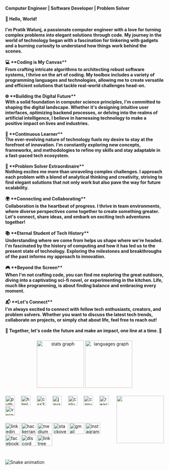 <h4 align="left">Computer Engineer | Software Developer | Problem Solver<br><br>👋 Hello, World!<br><br>I'm Pratik Walunj, a passionate computer engineer with a love for turning complex problems into elegant solutions through code. My journey in the world of technology began with a fascination for tinkering with gadgets and a burning curiosity to understand how things work behind the scenes.<br><br>💻 **Coding is My Canvas**<br>From crafting intricate algorithms to architecting robust software systems, I thrive on the art of coding. My toolbox includes a variety of programming languages and technologies, allowing me to create versatile and efficient solutions that tackle real-world challenges head-on.<br><br>🌐 **Building the Digital Future**<br>With a solid foundation in computer science principles, I'm committed to shaping the digital landscape. Whether it's designing intuitive user interfaces, optimizing backend processes, or delving into the realms of artificial intelligence, I believe in harnessing technology to make a positive impact on lives and industries.<br><br>🚀 **Continuous Learner**<br>The ever-evolving nature of technology fuels my desire to stay at the forefront of innovation. I'm constantly exploring new concepts, frameworks, and methodologies to refine my skills and stay adaptable in a fast-paced tech ecosystem.<br><br>🔧 **Problem Solver Extraordinaire**<br>Nothing excites me more than unraveling complex challenges. I approach each problem with a blend of analytical thinking and creativity, striving to find elegant solutions that not only work but also pave the way for future scalability.<br><br>🌍 **Connecting and Collaborating**<br>Collaboration is the heartbeat of progress. I thrive in team environments, where diverse perspectives come together to create something greater. Let's connect, share ideas, and embark on exciting tech adventures together!<br><br>📚 **Eternal Student of Tech History**<br>Understanding where we come from helps us shape where we're headed. I'm fascinated by the history of computing and how it has led us to the present state of technology. Exploring the milestones and breakthroughs of the past informs my approach to innovation.<br><br>🎮 **Beyond the Screen**<br>When I'm not crafting code, you can find me exploring the great outdoors, diving into a captivating sci-fi novel, or experimenting in the kitchen. Life, much like programming, is about finding balance and embracing every moment.<br><br>📬 **Let's Connect**<br>I'm always excited to connect with fellow tech enthusiasts, creators, and problem solvers. Whether you want to discuss the latest tech trends, collaborate on projects, or simply chat about life, feel free to reach out!<br><br>🌟 Together, let's code the future and make an impact, one line at a time. 🌟</h4>

###

<div align="center">
  <img src="https://github-readme-stats.vercel.app/api?username=HumankindX&hide_title=false&hide_rank=false&show_icons=true&include_all_commits=true&count_private=true&disable_animations=false&theme=dracula&locale=en&hide_border=false" height="150" alt="stats graph"  />
  <img src="https://github-readme-stats.vercel.app/api/top-langs?username=HumankindX&locale=en&hide_title=false&layout=compact&card_width=320&langs_count=5&theme=dracula&hide_border=false" height="150" alt="languages graph"  />
</div>

###

<img align="right" height="150" src="https://ik.imagekit.io/gxwsgndgi/Images%20/anonymous-coder-as-a-warrior.png?updatedAt=1692726804791"  />

###

<div align="left">
  <img src="https://cdn.jsdelivr.net/gh/devicons/devicon/icons/python/python-original.svg" height="30" alt="python logo"  />
  <img width="12" />
  <img src="https://cdn.jsdelivr.net/gh/devicons/devicon/icons/html5/html5-original.svg" height="30" alt="html5 logo"  />
  <img width="12" />
  <img src="https://cdn.jsdelivr.net/gh/devicons/devicon/icons/css3/css3-original.svg" height="30" alt="css3 logo"  />
  <img width="12" />
  <img src="https://cdn.jsdelivr.net/gh/devicons/devicon/icons/javascript/javascript-original.svg" height="30" alt="javascript logo"  />
  <img width="12" />
  <img src="https://cdn.jsdelivr.net/gh/devicons/devicon/icons/cplusplus/cplusplus-original.svg" height="30" alt="cplusplus logo"  />
  <img width="12" />
  <img src="https://cdn.jsdelivr.net/gh/devicons/devicon/icons/canva/canva-original.svg" height="30" alt="canva logo"  />
  <img width="12" />
  <img src="https://cdn.jsdelivr.net/gh/devicons/devicon/icons/react/react-original.svg" height="30" alt="react logo"  />
  <img width="12" />
  <img src="https://cdn.jsdelivr.net/gh/devicons/devicon/icons/vscode/vscode-original.svg" height="30" alt="vscode logo"  />
</div>

###

<div align="left">
  <img src="https://raw.githubusercontent.com/maurodesouza/profile-readme-generator/master/src/assets/icons/social/linkedin/default.svg" width="47" height="35" alt="linkedin logo"  />
  <img src="https://raw.githubusercontent.com/maurodesouza/profile-readme-generator/master/src/assets/icons/social/hackerrank/default.svg" width="47" height="35" alt="hackerrank logo"  />
  <img src="https://raw.githubusercontent.com/maurodesouza/profile-readme-generator/master/src/assets/icons/social/medium/default.svg" width="47" height="35" alt="medium logo"  />
  <img src="https://raw.githubusercontent.com/maurodesouza/profile-readme-generator/master/src/assets/icons/social/stackoverflow/default.svg" width="47" height="35" alt="stackoverflow logo"  />
  <img src="https://raw.githubusercontent.com/maurodesouza/profile-readme-generator/master/src/assets/icons/social/gmail/default.svg" width="47" height="35" alt="gmail logo"  />
  <img src="https://raw.githubusercontent.com/maurodesouza/profile-readme-generator/master/src/assets/icons/social/instagram/default.svg" width="47" height="35" alt="instagram logo"  />
  <img src="https://raw.githubusercontent.com/maurodesouza/profile-readme-generator/master/src/assets/icons/social/facebook/default.svg" width="47" height="35" alt="facebook logo"  />
  <img src="https://raw.githubusercontent.com/maurodesouza/profile-readme-generator/master/src/assets/icons/social/discord/default.svg" width="47" height="35" alt="discord logo"  />
  <img src="https://raw.githubusercontent.com/maurodesouza/profile-readme-generator/master/src/assets/icons/social/linktree/default.svg" width="47" height="35" alt="linktree logo"  />
</div>

###

<br clear="both">

<img src="https://raw.githubusercontent.com/HumankindX/HumankindX/output/snake.svg" alt="Snake animation" />

###
